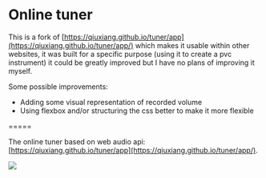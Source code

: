 # Online tuner
    
This is a fork of [https://qiuxiang.github.io/tuner/app](https://qiuxiang.github.io/tuner/app/) which makes it usable within other websites, it was built for a specific purpose (using it to create a pvc instrument) it could be greatly improved but I have no plans of improving it myself.     
     
Some possible improvements:
* Adding some visual representation of recorded volume
* Using flexbox and/or structuring the css better to make it more flexible

=====

The online tuner based on web audio api: [https://qiuxiang.github.io/tuner/app](https://qiuxiang.github.io/tuner/app/).

![](https://user-images.githubusercontent.com/1709072/30374834-e23d0bc2-98b8-11e7-91ae-8ac37bfd24b2.png)
